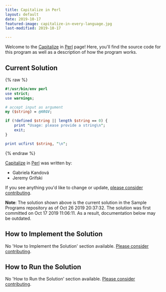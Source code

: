 ```yaml
---
title: Capitalize in Perl
layout: default
date: 2019-10-17
featured-image: capitalize-in-every-language.jpg
last-modified: 2019-10-17

---
```


Welcome to the [Capitalize](https://rzuckerm.github.io/sample-programs-website-copy/projects/capitalize) in [Perl](https://rzuckerm.github.io/sample-programs-website-copy/languages/perl) page! Here, you'll find the source code for this program as well as a description of how the program works.

## Current Solution

{% raw %}

```perl
#!/usr/bin/env perl
use strict;
use warnings;

# accept input as argument
my ($string) = @ARGV;

if (!defined $string || length $string == 0) {
    print "Usage: please provide a string\n";
    exit;
}

print ucfirst $string, "\n";
```

{% endraw %}

[Capitalize](https://rzuckerm.github.io/sample-programs-website-copy/projects/capitalize) in [Perl](https://rzuckerm.github.io/sample-programs-website-copy/languages/perl) was written by:

- Gabriela Kandová
- Jeremy Grifski

If you see anything you'd like to change or update, [please consider contributing](https://github.com/TheRenegadeCoder/sample-programs).

**Note**: The solution shown above is the current solution in the Sample Programs repository as of Oct 26 2019 20:37:32. The solution was first committed on Oct 17 2019 11:06:11. As a result, documentation below may be outdated.

## How to Implement the Solution

No 'How to Implement the Solution' section available. [Please consider contributing](https://github.com/TheRenegadeCoder/sample-programs-website).

## How to Run the Solution

No 'How to Run the Solution' section available. [Please consider contributing](https://github.com/TheRenegadeCoder/sample-programs-website).